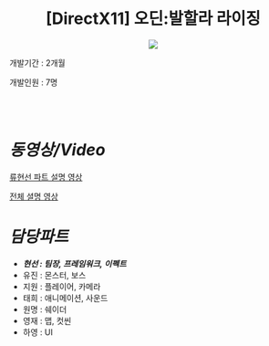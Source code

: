<div align="center">

# [DirectX11] 오딘:발할라 라이징

<img src="https://github.com/user-attachments/assets/8285ccd2-7df3-4982-a12b-1cfa0175f167" width="%30"/>
</div>

개발기간 : 2개월

개발인원 : 7명

<br></br>

# *동영상/Video*

[류현선 파트 설명 영상](https://youtu.be/jw67EcMApnQ?si=QMiEIGYdW2rcpAeL)

[전체 셜명 영상](https://youtu.be/Xpgs3US-Jlo?si=KHvXVyHYzs6qtICx)

# *담당파트*


- ***현선 : 팀장, 프레임워크, 이펙트***
- 유진 : 몬스터, 보스
- 지원 : 플레이어, 카메라
- 태희 : 애니메이션, 사운드
- 원명 : 쉐이더
- 영재 : 맵, 컷씬
- 하영 : UI
